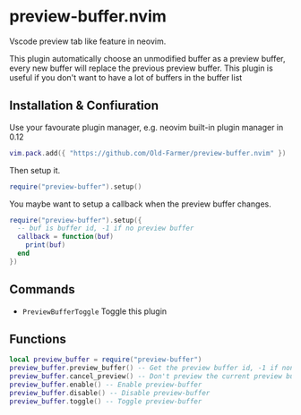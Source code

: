 # preview-buffer.nvim

Vscode preview tab like feature in neovim.

This plugin automatically choose an unmodified buffer as a preview buffer, every new buffer will replace the previous preview buffer. This plugin is useful if you don't want to have a lot of buffers in the buffer list

## Installation & Confiuration

Use your favourate plugin manager, e.g. neovim built-in plugin manager in 0.12

```lua
vim.pack.add({ "https://github.com/Old-Farmer/preview-buffer.nvim" })
```

Then setup it.

```lua
require("preview-buffer").setup()
```

You maybe want to setup a callback when the preview buffer changes.


```lua
require("preview-buffer").setup({
  -- buf is buffer id, -1 if no preview buffer
  callback = function(buf)
    print(buf)
  end
})
```

## Commands

- `PreviewBufferToggle` Toggle this plugin

## Functions

```lua
local preview_buffer = require("preview-buffer")
preview_buffer.preview_buffer() -- Get the preview buffer id, -1 if none
preview_buffer.cancel_preview() -- Don't preview the current preview buffer
preview_buffer.enable() -- Enable preview-buffer
preview_buffer.disable() -- Disable preview-buffer
preview_buffer.toggle() -- Toggle preview-buffer
```
